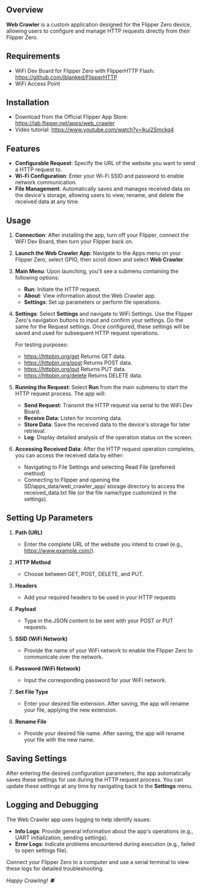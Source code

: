 ## Overview

**Web Crawler** is a custom application designed for the Flipper Zero device, allowing users to configure and manage HTTP requests directly from their Flipper Zero.

## Requirements
- WiFi Dev Board for Flipper Zero with FlipperHTTP Flash: https://github.com/jblanked/FlipperHTTP
- WiFi Access Point

## Installation
- Download from the Official Flipper App Store: https://lab.flipper.net/apps/web_crawler
- Video tutorial: https://www.youtube.com/watch?v=lkui2Smckq4

## Features
- **Configurable Request**: Specify the URL of the website you want to send a HTTP request to.
- **Wi-Fi Configuration**: Enter your Wi-Fi SSID and password to enable network communication.
- **File Management**: Automatically saves and manages received data on the device's storage, allowing users to view, rename, and delete the received data at any time.

## Usage
1. **Connection**: After installing the app, turn off your Flipper, connect the WiFi Dev Board, then turn your Flipper back on.

2. **Launch the Web Crawler App**: Navigate to the Apps menu on your Flipper Zero, select GPIO, then scroll down and select **Web Crawler**.

3. **Main Menu**: Upon launching, you'll see a submenu containing the following options:
   - **Run**: Initiate the HTTP request.
   - **About**: View information about the Web Crawler app.
   - **Settings**: Set up parameters or perform file operations.

4. **Settings**: Select **Settings** and navigate to WiFi Settings. Use the Flipper Zero's navigation buttons to input and confirm your settings. Do the same for the Request settings. Once configured, these settings will be saved and used for subsequent HTTP request operations.

   For testing purposes:
   - https://httpbin.org/get Returns GET data.
   - https://httpbin.org/post Returns POST data.
   - https://httpbin.org/put Returns PUT data.
   - https://httpbin.org/delete Returns DELETE data.

5. **Running the Request**: Select **Run** from the main submenu to start the HTTP request process. The app will:
   - **Send Request**: Transmit the HTTP request via serial to the WiFi Dev Board.
   - **Receive Data**: Listen for incoming data.
   - **Store Data**: Save the received data to the device's storage for later retrieval.
   - **Log**: Display detailed analysis of the operation status on the screen.

6. **Accessing Received Data**: After the HTTP request operation completes, you can access the received data by either:
   - Navigating to File Settings and selecting Read File (preferred method)
   - Connecting to Flipper and opening the SD/apps_data/web_crawler_app/ storage directory to access the received_data.txt file (or the file name/type customized in the settings).

## Setting Up Parameters
1. **Path (URL)**
   - Enter the complete URL of the website you intend to crawl (e.g., https://www.example.com/).

2. **HTTP Method**
   - Choose between GET, POST, DELETE, and PUT.

3. **Headers**
   - Add your required headers to be used in your HTTP requests

4. **Payload**
   - Type in the JSON content to be sent with your POST or PUT requests.

5. **SSID (WiFi Network)**
   - Provide the name of your WiFi network to enable the Flipper Zero to communicate over the network.

6. **Password (WiFi Network)**
   - Input the corresponding password for your WiFi network.

7. **Set File Type**
   - Enter your desired file extension. After saving, the app will rename your file, applying the new extension.

8. **Rename File**
   - Provide your desired file name. After saving, the app will rename your file with the new name.


## Saving Settings
After entering the desired configuration parameters, the app automatically saves these settings for use during the HTTP request process. You can update these settings at any time by navigating back to the **Settings** menu.

## Logging and Debugging
The Web Crawler app uses logging to help identify issues:

- **Info Logs**: Provide general information about the app's operations (e.g., UART initialization, sending settings).
- **Error Logs**: Indicate problems encountered during execution (e.g., failed to open settings file).

Connect your Flipper Zero to a computer and use a serial terminal to view these logs for detailed troubleshooting.

*Happy Crawling! 🕷️* 
